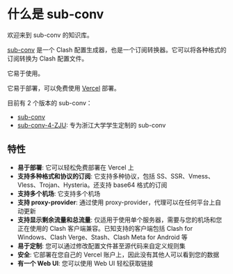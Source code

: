 # 什么是 sub-conv

欢迎来到 sub-conv 的知识库。

[sub-conv](https://github.com/Geniucker/sub-conv) 是一个 Clash 配置生成器，也是一个订阅转换器。它可以将各种格式的订阅转换为 Clash 配置文件。  

它易于使用。  

它易于部署，可以免费使用 [Vercel](https://vercel.com) 部署。  

目前有 2 个版本的 sub-conv：
- [sub-conv](https://github.com/Geniucker/sub-conv)  
- [sub-conv-4-ZJU](https://github.com/Geniucker/sub-conv-4-ZJU): 专为浙江大学学生定制的 sub-conv  

## 特性
- **易于部署**: 它可以轻松免费部署在 Vercel 上  
- **支持多种格式和协议的订阅**: 它支持多种协议，包括 SS、SSR、Vmess、Vless、Trojan、Hysteria。还支持 base64 格式的订阅  
- **支持多个机场**: 它支持多个机场  
- **支持 proxy-provider**: 通过使用 proxy-provider，代理可以在任何平台上自动更新  
- **支持显示剩余流量和总流量**: 仅适用于使用单个服务器，需要与您的机场和您正在使用的 Clash 客户端兼容。已知支持的客户端包括 Clash for Windows、Clash Verge、Stash、Clash Meta for Android 等  
- **易于定制**: 您可以通过修改配置文件甚至源代码来自定义规则集  
- **安全**: 它部署在您自己的 Vercel 账户上，因此没有其他人可以看到您的数据  
- **有一个 Web UI**: 您可以使用 Web UI 轻松获取链接  
